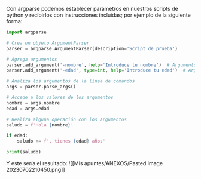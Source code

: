 Con argparse podemos establecer parámetros en nuestros scripts de python y recibirlos con instrucciones incluidas; por ejemplo de la siguiente forma:
```python
import argparse

# Crea un objeto ArgumentParser
parser = argparse.ArgumentParser(description='Script de prueba')

# Agrega argumentos
parser.add_argument('-nombre', help='Introduce tu nombre')  # Argumento posicional
parser.add_argument('-edad', type=int, help='Introduce tu edad')  # Argumento opcional

# Analiza los argumentos de la línea de comandos
args = parser.parse_args()

# Accede a los valores de los argumentos
nombre = args.nombre
edad = args.edad

# Realiza alguna operación con los argumentos
saludo = f'Hola {nombre}'

if edad:
    saludo += f', tienes {edad} años'

print(saludo)
```
Y este sería el resultado:
![[Mis apuntes/ANEXOS/Pasted image 20230702210450.png]]
